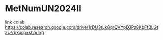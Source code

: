# MetNumUN2024II

link colab
https://colab.research.google.com/drive/1rDU3tLkGqrQVYplXIPz8KbFf0LGtzUVb?usp=sharing
